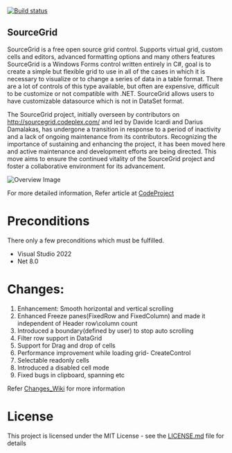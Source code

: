 [![Build status](https://ci.appveyor.com/api/projects/status/bi9kof78cbfrbknf?svg=true)](https://ci.appveyor.com/project/sandhraprakash/sourcegrid)
## SourceGrid

SourceGrid is a free open source grid control. Supports virtual grid, custom cells and editors, advanced formatting options and many others features
SourceGrid is a Windows Forms control written entirely in C#, goal is to create a simple but flexible grid to use in all of the cases in which it is necessary to visualize or to change a series of data in a table format. There are a lot of controls of this type available, but often are expensive, difficult to be customize or not compatible with .NET. SourceGrid allows users to have customizable datasource which is not in DataSet format.

The SourceGrid project, initially overseen by contributors on http://sourcegrid.codeplex.com/ and led by Davide Icardi and Darius Damalakas, has undergone a transition in response to a period of inactivity and a lack of ongoing maintenance from its contributors.
Recognizing the importance of sustaining and enhancing the project, it has been moved here and active maintenance and development efforts are being directed. This move aims to ensure the continued vitality of the SourceGrid project and foster a collaborative environment for its advancement.

![Overview Image](/img/SourceGrid_Overview.jpg)

For more detailed information, Refer article at [CodeProject](https://www.codeproject.com/Articles/3531/SourceGrid-Open-Source-C-Grid-Control)

# Preconditions

There only a few preconditions which must be fulfilled.

* Visual Studio 2022
* Net 8.0

# Changes:
1. Enhancement: Smooth horizontal and vertical scrolling
2. Enhanced Freeze panes(FixedRow and FixedColumn) and made it independent of Header row\column count
3. Introduced a boundary(defined by user) to stop auto scrolling
4. Filter row support in DataGrid
5. Support for Drag and drop of cells
6. Performance improvement while loading grid- CreateControl
7. Selectable readonly cells
8. Introduced a disabled cell mode
9. Fixed bugs in clipboard, spanning etc

Refer [Changes_Wiki](https://github.com/siemens/sourcegrid/wiki/Changes) for more information

# License
This project is licensed under the MIT License - see the [LICENSE.md](https://github.com/siemens/sourcegrid/blob/master/LICENSE) file for details 


